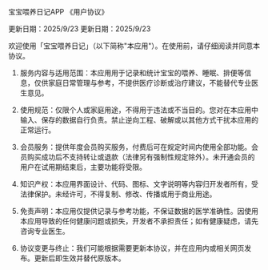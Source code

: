 宝宝喂养日记APP 《用户协议》

更新日期：2025/9/23
更新日期：2025/9/23

欢迎使用「宝宝喂养日记」（以下简称"本应用"）。在使用前，请仔细阅读并同意本协议。

1. 服务内容与适用范围：本应用用于记录和统计宝宝的喂养、睡眠、排便等信息，仅供家庭日常管理与参考，不提供医疗诊断或治疗建议，不能替代专业医生意见。

2. 使用规范：仅限个人或家庭用途，不得用于违法或不当目的。您对在本应用中输入、保存的数据自行负责。禁止逆向工程、破解或以其他方式干扰本应用的正常运行。

3. 会员服务：提供年度会员购买服务，付费后可在规定时间内使用全部功能。会员购买成功后不支持转让或退款（法律另有强制性规定除外）。未开通会员的用户在试用期结束后，主要功能将受限。

4. 知识产权：本应用界面设计、代码、图标、文字说明等内容归开发者所有，受法律保护。未经许可，不得复制、修改、传播或用于商业用途。

5. 免责声明：本应用仅提供记录与参考功能，不保证数据的医学准确性。因使用本应用导致的任何健康问题或损失，开发者不承担责任；如有健康疑虑，请先咨询专业医生。

6. 协议变更与终止：我们可能根据需要更新本协议，并在应用内或相关网页发布。更新后即生效并替代原版本。
